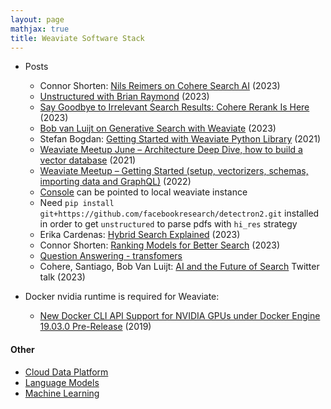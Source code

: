 ```yaml
---
layout: page
mathjax: true
title: Weaviate Software Stack
---
```

* Posts
  * Connor Shorten: [Nils Reimers on Cohere Search AI](https://www.youtube.com/watch?v=KITxQzV97jw) (2023)
  * [Unstructured with Brian Raymond](https://www.youtube.com/watch?v=b84Q2cJ6po8) (2023)
  * [Say Goodbye to Irrelevant Search Results: Cohere Rerank Is Here](https://txt.cohere.com/rerank) (2023)
  * [Bob van Luijt on Generative Search with Weaviate](https://www.youtube.com/watch?v=ro3ln4A9N8w) (2023)
  * Stefan Bogdan: [Getting Started with Weaviate Python Library](https://towardsdatascience.com/getting-started-with-weaviate-python-client-e85d14f19e4f) (2021)
  * [Weaviate Meetup June – Architecture Deep Dive, how to build a vector database](https://www.youtube.com/watch?v=6hdEJdHWXRE&t=13s) (2021)
  * [Weaviate Meetup – Getting Started (setup, vectorizers, schemas, importing data and GraphQL)](https://www.youtube.com/watch?v=L0Y_zZR8FRI) (2022)
  * [Console](https://console.semi.technology/console) can be pointed to local weaviate instance
  * Need `pip install git+https://github.com/facebookresearch/detectron2.git` installed in order to get `unstructured` to parse pdfs with `hi_res` strategy
  * Erika Cardenas: [Hybrid Search Explained](https://weaviate.io/blog/hybrid-search-explained) (2023)
  * Connor Shorten: [Ranking Models for Better Search](https://weaviate.io/blog/ranking-models-for-better-search) (2023)
  * [Question Answering - transfomers](https://weaviate.io/developers/weaviate/modules/reader-generator-modules/qna-transformers)
  * Cohere, Santiago, Bob Van Luijt: [AI and the Future of Search](https://twitter.com/cohere/status/1636396916157079554?s=46&t=Zzg6vgh4rwmYEkdV-3v5gg) Twitter talk (2023)

* Docker nvidia runtime is required for Weaviate:
  * [New Docker CLI API Support for NVIDIA GPUs under Docker Engine 19.03.0 Pre-Release](https://collabnix.com/introducing-new-docker-cli-api-support-for-nvidia-gpus-under-docker-engine-19-03-0-beta-release/) (2019)

#### Other
* [Cloud Data Platform](/cloud_data_platform)
* [Language Models](/language_models)
* [Machine Learning](/machine_learning)

